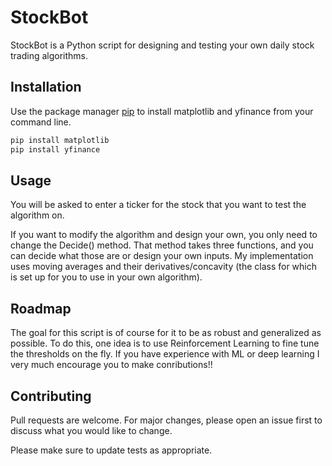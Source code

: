 # StockBot

StockBot is a Python script for designing and testing your own daily stock trading algorithms.

## Installation

Use the package manager [pip](https://pip.pypa.io/en/stable/) to install matplotlib and yfinance from your command line.

```bash
pip install matplotlib
pip install yfinance
```

## Usage
You will be asked to enter a ticker for the stock that you want to test the algorithm on.

If you want to modify the algorithm and design your own, you only need to change the Decide() method. That method takes three functions, and you can decide what those are or design your own inputs. My implementation uses moving averages and their derivatives/concavity (the class for which is set up for you to use in your own algorithm).

## Roadmap
The goal for this script is of course for it to be as robust and generalized as possible. To do this, one idea is to use Reinforcement Learning to fine tune the thresholds on the fly. If you have experience with ML or deep learning I very much encourage you to make conributions!!


## Contributing
Pull requests are welcome. For major changes, please open an issue first to discuss what you would like to change.

Please make sure to update tests as appropriate.
